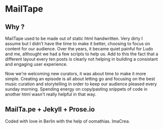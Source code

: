 MailTape
===========

Why ?
------
MailTape used to be made out of static html handwritten. Very dirty I assume but I didn't have the time to make it better, choosing to focus on content for our audience. Over the years, it became quiet painful for Ludo and me, althought we had a few scripts to help us. Add to this the fact that a different layout every ten posts is clearly not helping in building a consistant and engaging user experience.

Now we're welcoming new curators, it was about time to make it more simple. Creating an episode is all about letting go and focusing on the best music curation and storytelling in order to keep our audience pleased every sunday morning. Spending energy on copy/pasting snippets of code in another html wasn't really helpful in that way.

MailTa.pe + Jekyll + Prose.io 
------------------------------------


Coded with love in Berlin with the help of oomathias.
ImaCrea.